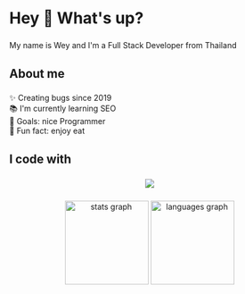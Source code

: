 <h1 align="left">Hey 👋 What's up?</h1>

###

<p align="left">My name is Wey and I'm a Full Stack Developer from Thailand</p>

###

<h2 align="left">About me</h2>

###

<p align="left">✨ Creating bugs since 2019<br>📚 I'm currently learning SEO<br>🎯 Goals: nice Programmer<br>🎲 Fun fact: enjoy eat</p>

###

<h2 align="left">I code with</h2>

###

<div align="center">
  <img src="https://profile-counter.glitch.me/tasuke567/count.svg?"  />
</div>

###

<div align="center">
  <img src="https://github-readme-stats.vercel.app/api?username=tasuke567&hide_title=false&hide_rank=false&show_icons=true&include_all_commits=true&count_private=true&disable_animations=false&theme=dracula&locale=en&hide_border=false&order=1" height="150" alt="stats graph"  />
  <img src="https://github-readme-stats.vercel.app/api/top-langs?username=tasuke567&locale=en&hide_title=false&layout=compact&card_width=320&langs_count=5&theme=dracula&hide_border=false&order=2" height="150" alt="languages graph"  />
</div>

###
